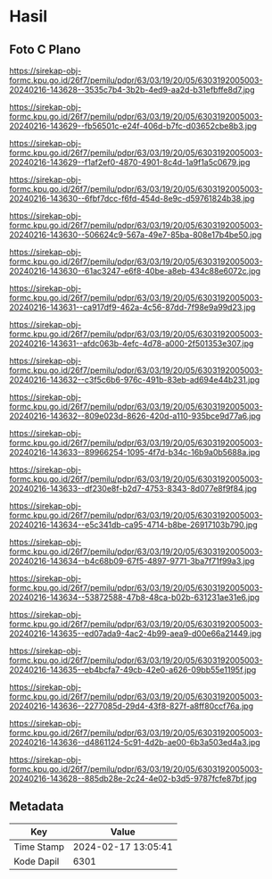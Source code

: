 # Hasil

## Foto C Plano

https://sirekap-obj-formc.kpu.go.id/26f7/pemilu/pdpr/63/03/19/20/05/6303192005003-20240216-143628--3535c7b4-3b2b-4ed9-aa2d-b31efbffe8d7.jpg

https://sirekap-obj-formc.kpu.go.id/26f7/pemilu/pdpr/63/03/19/20/05/6303192005003-20240216-143629--fb56501c-e24f-406d-b7fc-d03652cbe8b3.jpg

https://sirekap-obj-formc.kpu.go.id/26f7/pemilu/pdpr/63/03/19/20/05/6303192005003-20240216-143629--f1af2ef0-4870-4901-8c4d-1a9f1a5c0679.jpg

https://sirekap-obj-formc.kpu.go.id/26f7/pemilu/pdpr/63/03/19/20/05/6303192005003-20240216-143630--6fbf7dcc-f6fd-454d-8e9c-d59761824b38.jpg

https://sirekap-obj-formc.kpu.go.id/26f7/pemilu/pdpr/63/03/19/20/05/6303192005003-20240216-143630--506624c9-567a-49e7-85ba-808e17b4be50.jpg

https://sirekap-obj-formc.kpu.go.id/26f7/pemilu/pdpr/63/03/19/20/05/6303192005003-20240216-143630--61ac3247-e6f8-40be-a8eb-434c88e6072c.jpg

https://sirekap-obj-formc.kpu.go.id/26f7/pemilu/pdpr/63/03/19/20/05/6303192005003-20240216-143631--ca917df9-462a-4c56-87dd-7f98e9a99d23.jpg

https://sirekap-obj-formc.kpu.go.id/26f7/pemilu/pdpr/63/03/19/20/05/6303192005003-20240216-143631--afdc063b-4efc-4d78-a000-2f501353e307.jpg

https://sirekap-obj-formc.kpu.go.id/26f7/pemilu/pdpr/63/03/19/20/05/6303192005003-20240216-143632--c3f5c6b6-976c-491b-83eb-ad694e44b231.jpg

https://sirekap-obj-formc.kpu.go.id/26f7/pemilu/pdpr/63/03/19/20/05/6303192005003-20240216-143632--809e023d-8626-420d-a110-935bce9d77a6.jpg

https://sirekap-obj-formc.kpu.go.id/26f7/pemilu/pdpr/63/03/19/20/05/6303192005003-20240216-143633--89966254-1095-4f7d-b34c-16b9a0b5688a.jpg

https://sirekap-obj-formc.kpu.go.id/26f7/pemilu/pdpr/63/03/19/20/05/6303192005003-20240216-143633--df230e8f-b2d7-4753-8343-8d077e8f9f84.jpg

https://sirekap-obj-formc.kpu.go.id/26f7/pemilu/pdpr/63/03/19/20/05/6303192005003-20240216-143634--e5c341db-ca95-4714-b8be-26917103b790.jpg

https://sirekap-obj-formc.kpu.go.id/26f7/pemilu/pdpr/63/03/19/20/05/6303192005003-20240216-143634--b4c68b09-67f5-4897-9771-3ba7f71f99a3.jpg

https://sirekap-obj-formc.kpu.go.id/26f7/pemilu/pdpr/63/03/19/20/05/6303192005003-20240216-143634--53872588-47b8-48ca-b02b-631231ae31e6.jpg

https://sirekap-obj-formc.kpu.go.id/26f7/pemilu/pdpr/63/03/19/20/05/6303192005003-20240216-143635--ed07ada9-4ac2-4b99-aea9-d00e66a21449.jpg

https://sirekap-obj-formc.kpu.go.id/26f7/pemilu/pdpr/63/03/19/20/05/6303192005003-20240216-143635--eb4bcfa7-49cb-42e0-a626-09bb55e1195f.jpg

https://sirekap-obj-formc.kpu.go.id/26f7/pemilu/pdpr/63/03/19/20/05/6303192005003-20240216-143636--2277085d-29d4-43f8-827f-a8ff80ccf76a.jpg

https://sirekap-obj-formc.kpu.go.id/26f7/pemilu/pdpr/63/03/19/20/05/6303192005003-20240216-143636--d4861124-5c91-4d2b-ae00-6b3a503ed4a3.jpg

https://sirekap-obj-formc.kpu.go.id/26f7/pemilu/pdpr/63/03/19/20/05/6303192005003-20240216-143628--885db28e-2c24-4e02-b3d5-9787fcfe87bf.jpg


## Metadata

| Key        | Value               |
| ---------- | ------------------- |
| Time Stamp | 2024-02-17 13:05:41 |
| Kode Dapil | 6301                |



